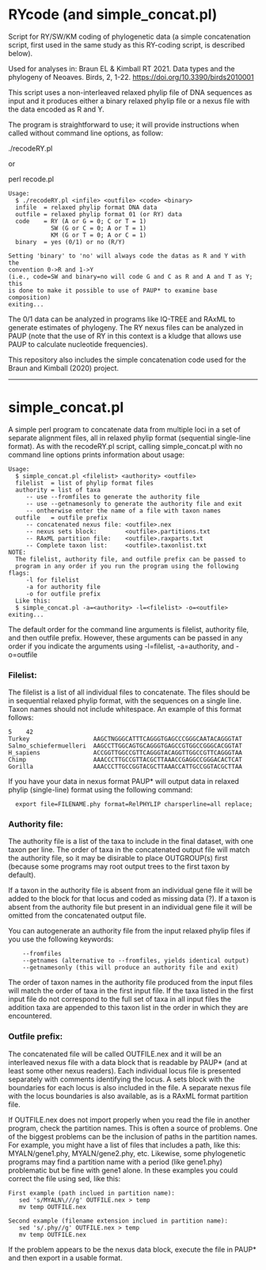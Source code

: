 # RYcode (and simple_concat.pl)
Script for RY/SW/KM coding of phylogenetic data (a simple concatenation script, first
used in the same study as this RY-coding script, is described below).

Used for analyses in:
Braun EL & Kimball RT 2021. Data types and the phylogeny of Neoaves. Birds, 2, 1-22. 
https://doi.org/10.3390/birds2010001

This script uses a non-interleaved relaxed phylip file of DNA sequences as input and
it produces either a binary relaxed phylip file or a nexus file with the data encoded
as R and Y.

The program is straightforward to use; it will provide instructions when called without
command line options, as follow:

./recodeRY.pl 

or

perl recode.pl

```
Usage:
  $ ./recodeRY.pl <infile> <outfile> <code> <binary>
  infile  = relaxed phylip format DNA data
  outfile = relaxed phylip format 01 (or RY) data
  code    = RY (A or G = 0; C or T = 1)
            SW (G or C = 0; A or T = 1)
            KM (G or T = 0; A or C = 1)
  binary  = yes (0/1) or no (R/Y)

Setting 'binary' to 'no' will always code the datas as R and Y with the
convention 0->R and 1->Y
(i.e., code=SW and binary=no will code G and C as R and A and T as Y; this
is done to make it possible to use of PAUP* to examine base composition)
exiting...
```

The 0/1 data can be analyzed in programs like IQ-TREE and RAxML to generate estimates
of phylogeny. The RY nexus files can be analyzed in PAUP (note that the use of RY in
this context is a kludge that allows use PAUP to calculate nucleotide frequencies).

This repository also includes the simple concatenation code used for the Braun and
Kimball (2020) project.

--------------------------------------------------------------------------------
# simple_concat.pl

A simple perl program to concatenate data from multiple loci in a set of separate
alignment files, all in relaxed phylip format (sequential single-line format). As
with the recodeRY.pl script, calling simple_concat.pl with no command line options
prints information about usage:

```
Usage:
  $ simple_concat.pl <filelist> <authority> <outfile>
  filelist  = list of phylip format files
  authority = list of taxa
     -- use --fromfiles to generate the authority file
     -- use --getnamesonly to generate the authority file and exit
     -- ontherwise enter the name of a file with taxon names
  outfile   = outfile prefix
     -- concatenated nexus file: <outfile>.nex
     -- nexus sets block:        <outfile>.partitions.txt
     -- RAxML partition file:    <outfile>.raxparts.txt
     -- Complete taxon list:     <outfile>.taxonlist.txt
NOTE:
  The filelist, authority file, and outfile prefix can be passed to
  program in any order if you run the program using the following flags:
     -l for filelist
     -a for authority file
     -o for outfile prefix
  Like this:
  $ simple_concat.pl -a=<authority> -l=<filelist> -o=<outfile>
exiting...
```

The default order for the command line arguments is filelist, authority file, and then 
outfile prefix. However, these arguments can be passed in any order if you indicate the 
arguments using -l=filelist, -a=authority, and -o=outfile

### Filelist:

The filelist is a list of all individual files to concatenate. The files should be in
sequential relaxed phylip format, with the sequences on a single line. Taxon names should
not include whitespace. An example of this format follows:

```
5    42
Turkey                  AAGCTNGGGCATTTCAGGGTGAGCCCGGGCAATACAGGGTAT
Salmo_schiefermuelleri  AAGCCTTGGCAGTGCAGGGTGAGCCGTGGCCGGGCACGGTAT
H_sapiens               ACCGGTTGGCCGTTCAGGGTACAGGTTGGCCGTTCAGGGTAA
Chimp                   AAACCCTTGCCGTTACGCTTAAACCGAGGCCGGGACACTCAT
Gorilla                 AAACCCTTGCCGGTACGCTTAAACCATTGCCGGTACGCTTAA
```

If you have your data in nexus format PAUP* will output data in relaxed phylip (single-line)
format using the following command:

```
  export file=FILENAME.phy format=RelPHYLIP charsperline=all replace;
```

### Authority file:

The authority file is a list of the taxa to include in the final dataset, with one
taxon per line. The order of taxa in the concatenated output file will match the authority
file, so it may be disirable to place OUTGROUP(s) first (because some programs may root
output trees to the first taxon by default).

If a taxon in the authority file is absent from an individual gene file it will be added 
to the block for that locus and coded as missing data (?). If a taxon is absent from the 
authority file but present in an individual gene file it will be omitted from the concatenated 
output file.

You can autogenerate an authority file from the input relaxed phylip files if you use the
following keywords:
```
    --fromfiles
    --getnames (alternative to --fromfiles, yields identical output)
    --getnamesonly (this will produce an authority file and exit)
```
The order of taxon names in the authority file produced from the input files will match the
order of taxa in the first input file. If the taxa listed in the first input file do not
correspond to the full set of taxa in all input files the addition taxa are appended to this
taxon list in the order in which they are encountered.

### Outfile prefix:
  
The concatenated file will be called OUTFILE.nex and it will be an interleaved nexus
file with a data block that is readable by PAUP* (and at least some other nexus readers). 
Each individual locus file is presented separately with comments identifying the locus. 
A sets block with the boundaries for each locus is also included in the file. A separate
nexus file with the locus boundaries is also available, as is a RAxML format partition
file. 
  
If OUTFILE.nex does not import properly when you read the file in another program, check the 
partition names. This is often a source of problems. One of the biggest problems can be the
inclusion of paths in the partition names. For example, you might have a list of files that 
includes a path, like this: MYALN/gene1.phy, MYALN/gene2.phy, etc. Likewise,  some phylogenetic 
programs may find a partition name with a period (like gene1.phy) problematic but be fine with 
gene1 alone. In these examples you could correct the file using sed, like this:
```
First example (path inclued in partition name):
   sed 's/MYALN\///g' OUTFILE.nex > temp
   mv temp OUTFILE.nex

Second example (filename extension inclued in partition name):
   sed 's/.phy//g' OUTFILE.nex > temp
   mv temp OUTFILE.nex
```
If the problem appears to be the nexus data block, execute the file in PAUP* and then export 
in a usable format.
